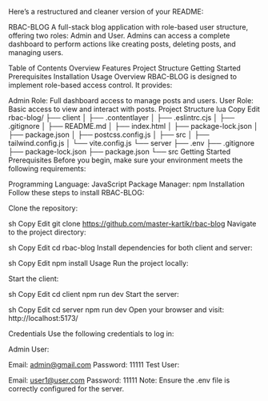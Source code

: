 
Here’s a restructured and cleaner version of your README:

RBAC-BLOG
A full-stack blog application with role-based user structure, offering two roles: Admin and User. Admins can access a complete dashboard to perform actions like creating posts, deleting posts, and managing users.

Table of Contents
Overview
Features
Project Structure
Getting Started
Prerequisites
Installation
Usage
Overview
RBAC-BLOG is designed to implement role-based access control. It provides:

Admin Role: Full dashboard access to manage posts and users.
User Role: Basic access to view and interact with posts.
Project Structure
lua
Copy
Edit
rbac-blog/
├── client
│   ├── .contentlayer
│   ├── .eslintrc.cjs
│   ├── .gitignore
│   ├── README.md
│   ├── index.html
│   ├── package-lock.json
│   ├── package.json
│   ├── postcss.config.js
│   ├── src
│   ├── tailwind.config.js
│   └── vite.config.js
└── server
    ├── .env
    ├── .gitignore
    ├── package-lock.json
    ├── package.json
    └── src
Getting Started
Prerequisites
Before you begin, make sure your environment meets the following requirements:

Programming Language: JavaScript
Package Manager: npm
Installation
Follow these steps to install RBAC-BLOG:

Clone the repository:

sh
Copy
Edit
git clone https://github.com/master-kartik/rbac-blog
Navigate to the project directory:

sh
Copy
Edit
cd rbac-blog
Install dependencies for both client and server:

sh
Copy
Edit
npm install
Usage
Run the project locally:

Start the client:

sh
Copy
Edit
cd client
npm run dev
Start the server:

sh
Copy
Edit
cd server
npm run dev
Open your browser and visit:
http://localhost:5173/

Credentials
Use the following credentials to log in:

Admin User:

Email: admin@gmail.com
Password: 11111
Test User:

Email: user1@user.com
Password: 11111
Note: Ensure the .env file is correctly configured for the server.

